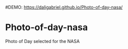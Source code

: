 #DEMO: https://daligabriel.github.io/Photo-of-day-nasa/
# Photo-of-day-nasa
Photo of Day selected for the NASA 
